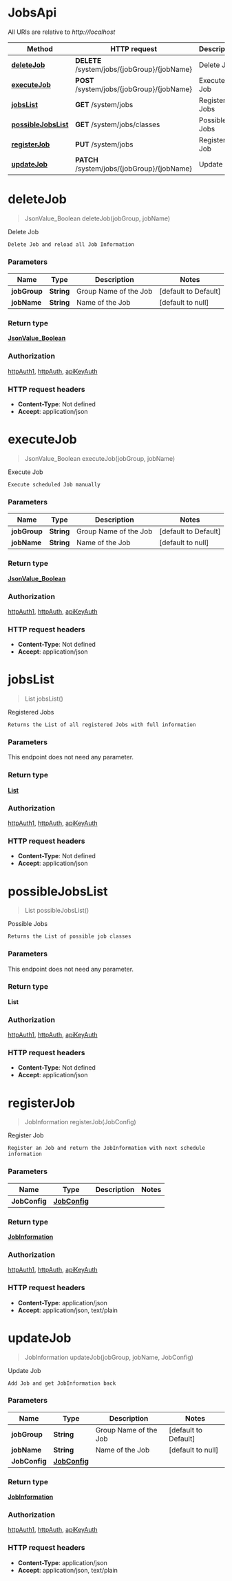 # JobsApi

All URIs are relative to *http://localhost*

| Method | HTTP request | Description |
|------------- | ------------- | -------------|
| [**deleteJob**](JobsApi.md#deleteJob) | **DELETE** /system/jobs/{jobGroup}/{jobName} | Delete Job |
| [**executeJob**](JobsApi.md#executeJob) | **POST** /system/jobs/{jobGroup}/{jobName} | Execute Job |
| [**jobsList**](JobsApi.md#jobsList) | **GET** /system/jobs | Registered Jobs |
| [**possibleJobsList**](JobsApi.md#possibleJobsList) | **GET** /system/jobs/classes | Possible Jobs |
| [**registerJob**](JobsApi.md#registerJob) | **PUT** /system/jobs | Register Job |
| [**updateJob**](JobsApi.md#updateJob) | **PATCH** /system/jobs/{jobGroup}/{jobName} | Update Job |


<a name="deleteJob"></a>
# **deleteJob**
> JsonValue_Boolean deleteJob(jobGroup, jobName)

Delete Job

    Delete Job and reload all Job Information

### Parameters

|Name | Type | Description  | Notes |
|------------- | ------------- | ------------- | -------------|
| **jobGroup** | **String**| Group Name of the Job | [default to Default] |
| **jobName** | **String**| Name of the Job | [default to null] |

### Return type

[**JsonValue_Boolean**](../Models/JsonValue_Boolean.md)

### Authorization

[httpAuth1](../README.md#httpAuth1), [httpAuth](../README.md#httpAuth), [apiKeyAuth](../README.md#apiKeyAuth)

### HTTP request headers

- **Content-Type**: Not defined
- **Accept**: application/json

<a name="executeJob"></a>
# **executeJob**
> JsonValue_Boolean executeJob(jobGroup, jobName)

Execute Job

    Execute scheduled Job manually

### Parameters

|Name | Type | Description  | Notes |
|------------- | ------------- | ------------- | -------------|
| **jobGroup** | **String**| Group Name of the Job | [default to Default] |
| **jobName** | **String**| Name of the Job | [default to null] |

### Return type

[**JsonValue_Boolean**](../Models/JsonValue_Boolean.md)

### Authorization

[httpAuth1](../README.md#httpAuth1), [httpAuth](../README.md#httpAuth), [apiKeyAuth](../README.md#apiKeyAuth)

### HTTP request headers

- **Content-Type**: Not defined
- **Accept**: application/json

<a name="jobsList"></a>
# **jobsList**
> List jobsList()

Registered Jobs

    Returns the List of all registered Jobs with full information

### Parameters
This endpoint does not need any parameter.

### Return type

[**List**](../Models/JobInformation.md)

### Authorization

[httpAuth1](../README.md#httpAuth1), [httpAuth](../README.md#httpAuth), [apiKeyAuth](../README.md#apiKeyAuth)

### HTTP request headers

- **Content-Type**: Not defined
- **Accept**: application/json

<a name="possibleJobsList"></a>
# **possibleJobsList**
> List possibleJobsList()

Possible Jobs

    Returns the List of possible job classes

### Parameters
This endpoint does not need any parameter.

### Return type

**List**

### Authorization

[httpAuth1](../README.md#httpAuth1), [httpAuth](../README.md#httpAuth), [apiKeyAuth](../README.md#apiKeyAuth)

### HTTP request headers

- **Content-Type**: Not defined
- **Accept**: application/json

<a name="registerJob"></a>
# **registerJob**
> JobInformation registerJob(JobConfig)

Register Job

    Register an Job and return the JobInformation with next schedule information

### Parameters

|Name | Type | Description  | Notes |
|------------- | ------------- | ------------- | -------------|
| **JobConfig** | [**JobConfig**](../Models/JobConfig.md)|  | |

### Return type

[**JobInformation**](../Models/JobInformation.md)

### Authorization

[httpAuth1](../README.md#httpAuth1), [httpAuth](../README.md#httpAuth), [apiKeyAuth](../README.md#apiKeyAuth)

### HTTP request headers

- **Content-Type**: application/json
- **Accept**: application/json, text/plain

<a name="updateJob"></a>
# **updateJob**
> JobInformation updateJob(jobGroup, jobName, JobConfig)

Update Job

    Add Job and get JobInformation back

### Parameters

|Name | Type | Description  | Notes |
|------------- | ------------- | ------------- | -------------|
| **jobGroup** | **String**| Group Name of the Job | [default to Default] |
| **jobName** | **String**| Name of the Job | [default to null] |
| **JobConfig** | [**JobConfig**](../Models/JobConfig.md)|  | |

### Return type

[**JobInformation**](../Models/JobInformation.md)

### Authorization

[httpAuth1](../README.md#httpAuth1), [httpAuth](../README.md#httpAuth), [apiKeyAuth](../README.md#apiKeyAuth)

### HTTP request headers

- **Content-Type**: application/json
- **Accept**: application/json, text/plain

